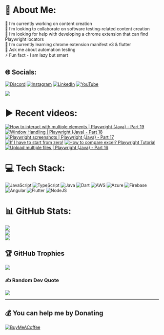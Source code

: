 # 💫 About Me:
🔭 I’m currently working on content creation<br>👯 I’m looking to collaborate on software testing-related content creation<br>🤝 I’m looking for help with developing a chrome extension that can find Playwright locators<br>🌱 I’m currently learning chrome extension manifest v3 & flutter<br>💬 Ask me about automation testing<br>⚡ Fun fact - I am lazy but smart


## 🌐 Socials:
[![Discord](https://img.shields.io/badge/Discord-%237289DA.svg?logo=discord&logoColor=white)](htttps://discord.gg/https://discord.gg/UunqzYFHPX) [![Instagram](https://img.shields.io/badge/Instagram-%23E4405F.svg?logo=Instagram&logoColor=white)](https://instagram.com/ortoknikc) [![LinkedIn](https://img.shields.io/badge/LinkedIn-%230077B5.svg?logo=linkedin&logoColor=white)](https://linkedin.com/in/ortoni) [![YouTube](https://img.shields.io/badge/YouTube-%23FF0000.svg?logo=YouTube&logoColor=white)](https://youtube.com/c/UCNcnqL0P17hISKlOxTjkJ0g) 

[![](https://visitcount.itsvg.in/api?id=ortonikc&icon=6&color=0)](https://visitcount.itsvg.in)
# ▶️ Recent videos:
<!-- BEGIN YOUTUBE-CARDS -->
[![How to interact with multiple elements | Playwright (Java) - Part 19](https://ytcards.demolab.com/?id=MWR6ekyIHGE&title=How+to+interact+with+multiple+elements+%7C+Playwright+%28Java%29+-+Part+19&lang=en&timestamp=1675066868&background_color=%230d1117&title_color=%23ffffff&stats_color=%23dedede&width=250 "How to interact with multiple elements | Playwright (Java) - Part 19")](https://www.youtube.com/watch?v=MWR6ekyIHGE)
[![Window Handling | Playwright (Java) - Part 18](https://ytcards.demolab.com/?id=93E-YBFJBdQ&title=Window+Handling+%7C+Playwright+%28Java%29+-+Part+18&lang=en&timestamp=1674152906&background_color=%230d1117&title_color=%23ffffff&stats_color=%23dedede&width=250 "Window Handling | Playwright (Java) - Part 18")](https://www.youtube.com/watch?v=93E-YBFJBdQ)
[![Playwright screenshots | Playwright (Java) - Part 17](https://ytcards.demolab.com/?id=e2xdGuD1LPc&title=Playwright+screenshots+%7C+Playwright+%28Java%29+-+Part+17&lang=en&timestamp=1674028900&background_color=%230d1117&title_color=%23ffffff&stats_color=%23dedede&width=250 "Playwright screenshots | Playwright (Java) - Part 17")](https://www.youtube.com/watch?v=e2xdGuD1LPc)
[![If I have to start from zero!](https://ytcards.demolab.com/?id=cAt6c10nH-M&title=If+I+have+to+start+from+zero%21&lang=en&timestamp=1673856074&background_color=%230d1117&title_color=%23ffffff&stats_color=%23dedede&width=250 "If I have to start from zero!")](https://www.youtube.com/watch?v=cAt6c10nH-M)
[![How to compare excel? Playwright Tutorial](https://ytcards.demolab.com/?id=7TSo5JjAVNs&title=How+to+compare+excel%3F+Playwright+Tutorial&lang=en&timestamp=1673630079&background_color=%230d1117&title_color=%23ffffff&stats_color=%23dedede&width=250 "How to compare excel? Playwright Tutorial")](https://www.youtube.com/watch?v=7TSo5JjAVNs)
[![Upload multiple files | Playwright (Java) - Part 16](https://ytcards.demolab.com/?id=ja3PcZkd5oo&title=Upload+multiple+files+%7C+Playwright+%28Java%29+-+Part+16&lang=en&timestamp=1673546562&background_color=%230d1117&title_color=%23ffffff&stats_color=%23dedede&width=250 "Upload multiple files | Playwright (Java) - Part 16")](https://www.youtube.com/watch?v=ja3PcZkd5oo)
<!-- END YOUTUBE-CARDS -->
# 💻 Tech Stack:
![JavaScript](https://img.shields.io/badge/javascript-%23323330.svg?style=for-the-badge&logo=javascript&logoColor=%23F7DF1E) ![TypeScript](https://img.shields.io/badge/typescript-%23007ACC.svg?style=for-the-badge&logo=typescript&logoColor=white) ![Java](https://img.shields.io/badge/java-%23ED8B00.svg?style=for-the-badge&logo=java&logoColor=white) ![Dart](https://img.shields.io/badge/dart-%230175C2.svg?style=for-the-badge&logo=dart&logoColor=white) ![AWS](https://img.shields.io/badge/AWS-%23FF9900.svg?style=for-the-badge&logo=amazon-aws&logoColor=white) ![Azure](https://img.shields.io/badge/azure-%230072C6.svg?style=for-the-badge&logo=azure-devops&logoColor=white) ![Firebase](https://img.shields.io/badge/firebase-%23039BE5.svg?style=for-the-badge&logo=firebase) ![Angular](https://img.shields.io/badge/angular-%23DD0031.svg?style=for-the-badge&logo=angular&logoColor=white) ![Flutter](https://img.shields.io/badge/Flutter-%2302569B.svg?style=for-the-badge&logo=Flutter&logoColor=white) ![NodeJS](https://img.shields.io/badge/node.js-6DA55F?style=for-the-badge&logo=node.js&logoColor=white)
# 📊 GitHub Stats:
![](https://github-readme-stats.vercel.app/api?username=ortonikc&theme=radical&hide_border=true&include_all_commits=true&count_private=true)<br/>
![](https://github-readme-streak-stats.herokuapp.com/?user=ortonikc&theme=radical&hide_border=true)<br/>
![](https://github-readme-stats.vercel.app/api/top-langs/?username=ortonikc&theme=radical&hide_border=true&include_all_commits=true&count_private=true&layout=compact)

## 🏆 GitHub Trophies
![](https://github-profile-trophy.vercel.app/?username=ortonikc&theme=discord&no-frame=false&no-bg=true&margin-w=4)

### ✍️ Random Dev Quote
![](https://quotes-github-readme.vercel.app/api?type=horizontal&theme=radical)

---
  ## 💰 You can help me by Donating
  [![BuyMeACoffee](https://img.shields.io/badge/Buy%20Me%20a%20Coffee-ffdd00?style=for-the-badge&logo=buy-me-a-coffee&logoColor=black)](https://buymeacoffee.com/https://www.buymeacoffee.com/letcode) 

  
<!-- Proudly created with GPRM ( https://gprm.itsvg.in ) -->
